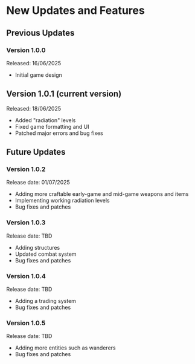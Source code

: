 # New Updates and Features

## Previous Updates

### Version 1.0.0
Released: 16/06/2025
- Initial game design

## Version 1.0.1 (current version)
Released: 18/06/2025
- Added "radiation" levels
- Fixed game formatting and UI
- Patched major errors and bug fixes

## Future Updates

### Version 1.0.2
Release date: 01/07/2025
 - Adding more craftable early-game and mid-game weapons and items
 - Implementing working radiation levels
 - Bug fixes and patches

### Version 1.0.3
Release date: TBD
 - Adding structures
 - Updated combat system
 - Bug fixes and patches

### Version 1.0.4
Release date: TBD
 - Adding a trading system
 - Bug fixes and patches

### Version 1.0.5
Release date: TBD
 - Adding more entities such as wanderers
 - Bug fixes and patches
